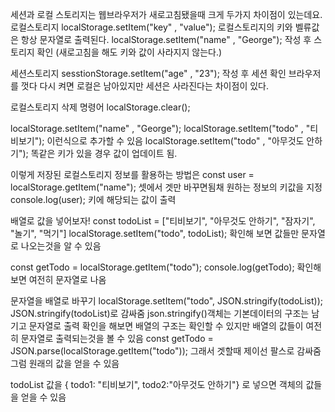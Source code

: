 세션과 로컬 스토리지는 웹브라우저가 새로고침됐을때 크게 두가지 차이점이 있는데요.
로컬스토리지
localStorage.setItem("key" , "value"); 로컬스토리지의 키와 벨류값은 항상 문자열로 출력된다.
localStorage.setItem("name" , "George"); 작성 후 스토리지 확인 (새로고침을 해도 키와 값이 사라지지 않는다.)

세션스토리지
sesstionStorage.setItem("age" , "23"); 작성 후 세션 확인
브라우저를 껏다 다시 켜면 로컬은 남아있지만 세션은 사라진다는 차이점이 있다.

로컬스토리지 삭제 명령어
localStorage.clear();


localStorage.setItem("name" , "George"); 
localStorage.setItem("todo" , "티비보기"); 이런식으로 추가할 수 있음
localStorage.setItem("todo" , "아무것도 안하기"); 똑같은 키가 있을 경우 값이 업데이트 됨.

이렇게 저장된 로컬스토리지 정보를 활용하는 방법은
const user = localStorage.getItem("name"); 셋에서 겟만 바꾸면됨채 원하는 정보의 키값을 지정
console.log(user); 키에 해당되는 값이 출력

배열로 값을 넣어보자!
const todoList = ["티비보기", "아무것도 안하기", "잠자기", "놀기", "먹기"]
localStorage.setItem("todo", todoList); 확인해 보면 값들만 문자열로 나오는것을 알 수 있음

const getTodo = localStorage.getItem("todo");
console.log(getTodo); 확인해 보면 여전히 문자열로 나옴

문자열을 배열로 바꾸기
localStorage.setItem("todo", JSON.stringify(todoList)); JSON.stringify(todoList)로 감싸줌 json.stringify()객체는 기본데이터의 구조는 남기고 문자열로 출력
확인을 해보면 배열의 구조는 확인할 수 있지만 배열의 값들이 여전히 문자열로 출력되는것을 볼 수 있음
const getTodo = JSON.parse(localStorage.getItem("todo")); 그래서 겟할때 제이선 팔스로 감싸줌 그럼 원래의 값을 얻을 수 있음

todoList 값을 { todo1: "티비보기", todo2:"아무것도 안하기"} 로 넣으면 객체의 값들을 얻을 수 있음

